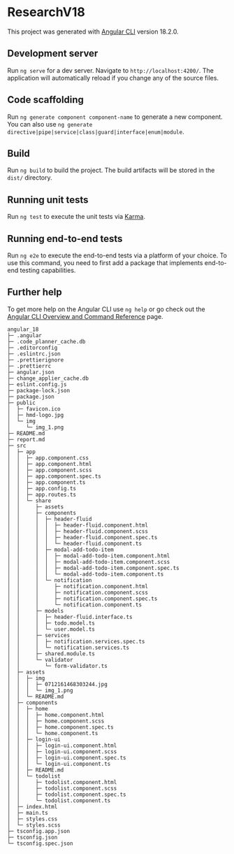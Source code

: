 # ResearchV18

This project was generated with [Angular CLI](https://github.com/angular/angular-cli) version 18.2.0.

## Development server

Run `ng serve` for a dev server. Navigate to `http://localhost:4200/`. The application will automatically reload if you change any of the source files.

## Code scaffolding

Run `ng generate component component-name` to generate a new component. You can also use `ng generate directive|pipe|service|class|guard|interface|enum|module`.

## Build

Run `ng build` to build the project. The build artifacts will be stored in the `dist/` directory.

## Running unit tests

Run `ng test` to execute the unit tests via [Karma](https://karma-runner.github.io).

## Running end-to-end tests

Run `ng e2e` to execute the end-to-end tests via a platform of your choice. To use this command, you need to first add a package that implements end-to-end testing capabilities.

## Further help

To get more help on the Angular CLI use `ng help` or go check out the [Angular CLI Overview and Command Reference](https://angular.dev/tools/cli) page.

```
angular_18
├─ .angular
├─ .code_planner_cache.db
├─ .editorconfig
├─ .eslintrc.json
├─ .prettierignore
├─ .prettierrc
├─ angular.json
├─ change_applier_cache.db
├─ eslint.config.js
├─ package-lock.json
├─ package.json
├─ public
│  ├─ favicon.ico
│  ├─ hmd-logo.jpg
│  └─ img
│     └─ img_1.png
├─ README.md
├─ report.md
├─ src
│  ├─ app
│  │  ├─ app.component.css
│  │  ├─ app.component.html
│  │  ├─ app.component.scss
│  │  ├─ app.component.spec.ts
│  │  ├─ app.component.ts
│  │  ├─ app.config.ts
│  │  ├─ app.routes.ts
│  │  └─ share
│  │     ├─ assets
│  │     ├─ components
│  │     │  ├─ header-fluid
│  │     │  │  ├─ header-fluid.component.html
│  │     │  │  ├─ header-fluid.component.scss
│  │     │  │  ├─ header-fluid.component.spec.ts
│  │     │  │  └─ header-fluid.component.ts
│  │     │  ├─ modal-add-todo-item
│  │     │  │  ├─ modal-add-todo-item.component.html
│  │     │  │  ├─ modal-add-todo-item.component.scss
│  │     │  │  ├─ modal-add-todo-item.component.spec.ts
│  │     │  │  └─ modal-add-todo-item.component.ts
│  │     │  └─ notification
│  │     │     ├─ notification.component.html
│  │     │     ├─ notification.component.scss
│  │     │     ├─ notification.component.spec.ts
│  │     │     └─ notification.component.ts
│  │     ├─ models
│  │     │  ├─ header-fluid.interface.ts
│  │     │  ├─ todo.model.ts
│  │     │  └─ user.model.ts
│  │     ├─ services
│  │     │  ├─ notification.services.spec.ts
│  │     │  └─ notification.services.ts
│  │     ├─ shared.module.ts
│  │     └─ validator
│  │        └─ form-validator.ts
│  ├─ assets
│  │  ├─ img
│  │  │  ├─ 0712161468303244.jpg
│  │  │  └─ img_1.png
│  │  └─ README.md
│  ├─ components
│  │  ├─ home
│  │  │  ├─ home.component.html
│  │  │  ├─ home.component.scss
│  │  │  ├─ home.component.spec.ts
│  │  │  └─ home.component.ts
│  │  ├─ login-ui
│  │  │  ├─ login-ui.component.html
│  │  │  ├─ login-ui.component.scss
│  │  │  ├─ login-ui.component.spec.ts
│  │  │  └─ login-ui.component.ts
│  │  ├─ README.md
│  │  └─ todolist
│  │     ├─ todolist.component.html
│  │     ├─ todolist.component.scss
│  │     ├─ todolist.component.spec.ts
│  │     └─ todolist.component.ts
│  ├─ index.html
│  ├─ main.ts
│  ├─ styles.css
│  └─ styles.scss
├─ tsconfig.app.json
├─ tsconfig.json
└─ tsconfig.spec.json

```